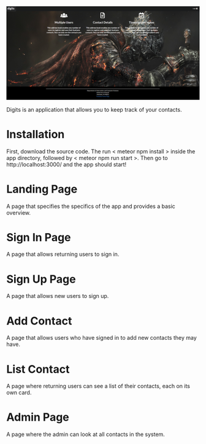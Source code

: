 <img src="doc/landing.png">

Digits is an application that allows you to keep track of your contacts.


# Installation

First, download the source code. The run < meteor npm install > inside the app directory, followed by < meteor npm run start >. Then go to http://localhost:3000/ and the app should start!


# Landing Page
 
 A page that specifies the specifics of the app and provides a basic overview.
 
# Sign In Page
 
 A page that allows returning users to sign in.
 
# Sign Up Page
 
 A page that allows new users to sign up.
 
# Add Contact
 
 A page that allows users who have signed in to add new contacts they may have.
 
# List Contact
 
 A page where returning users can see a list of their contacts, each on its own card.
 
# Admin Page
 
 A page where the admin can look at all contacts in the system.
